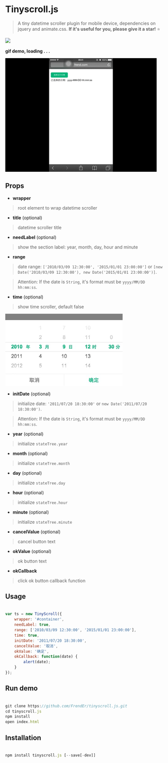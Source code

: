 # Tinyscroll.js  

> A tiny datetime scroller plugin for mobile device, dependencies on jquery and animate.css. **If it's useful for you, please give it a star!** :star:

<a href="https://www.npmjs.com/package/tinyscroll.js">
    <img src="https://img.shields.io/npm/dm/tinyscroll.js.svg?style=flat-square" />
</a>


**gif demo, loading . . .**

![demo](./demo.gif)

## Props

- **wrapper**

> root element to wrap datetime scroller

- **title** (optional)

> datetime scroller title

- **needLabel** (optional)

> show the section label: year, month, day, hour and minute

- **range**

> date range: `['2010/03/09 12:30:00', '2015/01/01 23:00:00']` or `[new Date('2010/03/09 12:30:00'), new Date('2015/01/01 23:00:00')]`.

> Attention: If the date is `String`, it's format must be `yyyy/MM/DD hh:mm:ss`.

- **time** (optional)

> show time scroller, default false

![demo](./demo.png)

- **initDate** (optional)

> initialize date: `'2011/07/20 18:30:00'` or `new Date('2011/07/20 18:30:00')`.

> Attention: If the date is `String`, it's format must be `yyyy/MM/DD hh:mm:ss`.

- **year** (optional)

> initialize `stateTree.year`

- **month** (optional)

> initialize `stateTree.month`

- **day** (optional)

> initialize `stateTree.day`

- **hour** (optional)

> initialize `stateTree.hour`

- **minute** (optional)

> initialize `stateTree.minute`

- **cancelValue** (optional)

> cancel button text

- **okValue** (optional)

> ok button text

- **okCallback**

> click ok button callback function


## Usage

```js

var ts = new TinyScroll({
    wrapper: '#container',
    needLabel: true,
    range: ['2010/03/09 12:30:00', '2015/01/01 23:00:00'],
    time: true,
    initDate: '2011/07/20 18:30:00',
    cancelValue: '取消',
    okValue: '确定',
    okCallback: function(date) {
        alert(date);
    }
});

```

## Run demo

```js

git clone https://github.com/FrendEr/tinyscroll.js.git
cd tinyscroll.js
npm install
open index.html

```

## Installation

```js

npm install tinyscroll.js [--save[-dev]]

```
